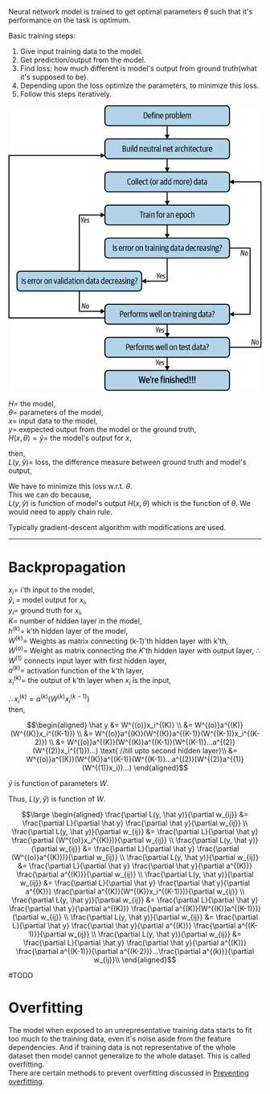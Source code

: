 Neural network model is trained to get optimal parameters $\theta$ such that it's performance on the task is optimum.  

Basic training steps:
1. Give input training data to the model.
2. Get prediction/output from the model.
3. Find loss: how much different is model's output from ground truth(what it's supposed to be).
4. Depending upon the loss optimize the parameters, to minimize this loss.
5. Follow this steps iteratively.

![training flow from opeanai authors book](../Images/DL/training.png)

$H=$ the model,  
$\theta =$ parameters of the model,  
$x=$ input data to the model,  
$y =$ exepected output from the model or the ground truth,  
$H(x,\theta) = \hat y=$ the model's output for $x$,  

then,  
$L(y,\hat y)=$ loss, the difference measure between ground truth and model's output,  

We have to minimize this loss w.r.t. $\theta$.  
This we can do because,  
$L(y,\hat y)$ is function of model's output $H(x,\theta)$ which is the function of $\theta$. We would need to apply chain rule.  

Typically gradient-descent algorithm with modifications are used.  

----
# Backpropagation

$x_i =$ i'th input to the model,  
$\hat y_i$ = model output for $x_i$,  
$y_i =$ ground truth for $x_i$,  
$K =$ number of hidden layer in the model,  
$h^{(k)}=$ k'th hidden layer of the model,  
$W^{(k)}=$ Weights as matrix connecting (k-1)'th hidden layer with k'th,  
$W^{(o)}=$ Weight as matrix connecting the $K$'th hidden layer with output layer, 
$\therefore W^{(1)}$ connects input layer with first hidden layer,  
$a^{(k)}=$ activation function of the k'th layer,  
$x_i^{(k)}=$ the output of k'th layer when $x_i$ is the input,  

$\therefore x_i^{(k)} = a^{(k)}(W^{(k)}x_i^{(k-1)})$  
then, 

$$\begin{aligned}
\hat y &= W^{(o)}x_i^{(K)} \\
&= W^{(o)}a^{(K)}(W^{(K)}x_i^{(K-1)}) \\
&= W^{(o)}a^{(K)}(W^{(K)}a^{(K-1)}(W^{(K-1)}x_i^{(K-2)}) \\
&= W^{(o)}a^{(K)}(W^{(K)}a^{(K-1)}(W^{(K-1)}...a^{(2)}(W^{(2)}x_i^{(1)})...) \text{  //till upto second hidden layer}\\
&= W^{(o)}a^{(K)}(W^{(K)}a^{(K-1)}(W^{(K-1)}...a^{(2)}(W^{(2)}a^{(1)}(W^{(1)}x_i))...)
\end{aligned}$$

$\hat y$ is function of parameters $W$.  

Thus, $L(y,\hat y)$ is function of $W$.  

$$\large \begin{aligned}
\frac{\partial L(y, \hat y)}{\partial w_{ij}} &= \frac{\partial L}{\partial \hat y} \frac{\partial \hat y}{\partial w_{ij}} \\
\frac{\partial L(y, \hat y)}{\partial w_{ij}} &= \frac{\partial L}{\partial \hat y} \frac{\partial (W^{(o)}x_i^{(K)})}{\partial w_{ij}} \\
\frac{\partial L(y, \hat y)}{\partial w_{ij}} &= \frac{\partial L}{\partial \hat y} \frac{\partial (W^{(o)}a^{(K)})}{\partial w_{ij}} \\
\frac{\partial L(y, \hat y)}{\partial w_{ij}} &= \frac{\partial L}{\partial \hat y} \frac{\partial \hat y}{\partial a^{(K)}} \frac{\partial a^{(K)}}{\partial w_{ij}} \\
\frac{\partial L(y, \hat y)}{\partial w_{ij}} &= \frac{\partial L}{\partial \hat y} \frac{\partial \hat y}{\partial a^{(K)}} \frac{\partial a^{(K)}(W^{(K)}x_i^{(K-1)})}{\partial w_{ij}} \\
\frac{\partial L(y, \hat y)}{\partial w_{ij}} &= \frac{\partial L}{\partial \hat y} \frac{\partial \hat y}{\partial a^{(K)}} \frac{\partial a^{(K)}(W^{(K)}a^{(K-1)})}{\partial w_{ij}} \\
\frac{\partial L(y, \hat y)}{\partial w_{ij}} &= \frac{\partial L}{\partial \hat y} \frac{\partial \hat y}{\partial a^{(K)}} \frac{\partial a^{(K-1)}}{\partial w_{ij}} \\
\frac{\partial L(y, \hat y)}{\partial w_{ij}} &= \frac{\partial L}{\partial \hat y} \frac{\partial \hat y}{\partial a^{(K)}} \frac{\partial a^{(K-1)}}{\partial a^{(K-2)}}...\frac{\partial a^{(k)}}{\partial w_{ij}}\\
\end{aligned}$$

#TODO 

# Overfitting
The model when exposed to an unrepresentative training data starts to fit too much to the training data, even it's noise aside from the feature dependencies. And if training data is not representative of the whole dataset then model cannot generalize to the whole dataset. This is called overfitting.  
There are certain methods to prevent overfitting discussed in [Preventing overfitting](./Preventing%20overfitting.md).
